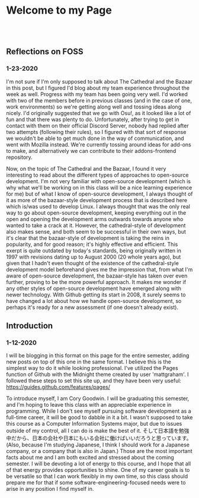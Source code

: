 # Welcome to my Page
<br>
<br>

## Reflections on FOSS

### 1-23-2020

I'm not sure if I'm only supposed to talk about The Cathedral and the Bazaar in this post, but I figured I'd blog about my team experience throughout the week as well. Progress with my team has been going very well. I'd worked with two of the members before in previous classes (and in the case of one, work environments) so we're getting along well and tossing ideas along nicely. I'd originally suggested that we go with Osu!, as it looked like a lot of fun and that there was plenty to do. Unfortunately, after trying to get in contact with them on their official Discord Server, nobody had replied after two attempts (following their rules), so I figured with that sort of response we wouldn't be able to get much done in the way of communication, and went with Mozilla instead. We're currently tossing around ideas for add-ons to make, and alternatively we can contribute to their addons-frontend repository.

Now, on the topic of The Cathedral and the Bazaar, I found it very interesting to read about the different types of approaches to open-source development. I'm not very familiar with open-source development (which is why what we'll be working on in this class will be a nice learning experience for me) but of what I know of open-source development, I always thought of it as more of the bazaar-style development process that is described here which is/was used to develop Linux. I always thought that was the only real way to go about open-source development, keeping everything out in the open and opening the development arms outwards towards anyone who wanted to take a crack at it. However, the cathedral-style of development also makes sense, and both seem to be successful in their own ways, but it's clear that the bazaar-style of development is taking the reins in popularity, and for good reason; it's highly effective and efficient. This exerpt is quite outdated by today's standards, being originally written in 1997 with revisions dating up to August 2000 (20 whole years ago), but given that I hadn't even thought of the existence of the cathedral-style development model beforehand gives me the impression that, from what I'm aware of open-source development, the bazaar-style has taken over even further, proving to be the more powerful approach. It makes me wonder if any other styles of open-source development have emerged along with newer technology. With Github getting its start in 2008, it surely seems to have changed a lot about how we handle open-source development, so perhaps it's ready for a new assessment (if one doesn't already exist).


## Introduction

### 1-12-2020

I will be blogging in this format on this page for the entire semester, adding new posts on top of this one in the same format. I believe this is the simplest way to do it while looking professional. I've utilized the Pages function of Github with the Midnight theme created by user 'mattgraham'. I followed these steps to set this site up, and they have been very useful: <a href='https://guides.github.com/features/pages/'>https://guides.github.com/features/pages/</a>

To introduce myself, I am Cory Goodwin. I will be graduating this semester, and I'm hoping to leave this class with an appreciable experience in programming. While I don't see myself pursuing software development as a full-time career, it will be good to dabble in it a bit. I wasn't supposed to take this course as a Computer Information Systems major, but due to issues outside of my control, all I can do is make the best of it. そして日本語を勉強中だから、日本の会社や日本にもいる会社に働けばいいだろうと思っています。 (Also, because I'm studying Japanese, I think I should work for a Japanese company, or a company that is also in Japan.) Those are the most important facts about me and I am both excited and stressed about the coming semester. I will be devoting a lot of energy to this course, and I hope that all of that energy provides opportunities to shine. One of my career goals is to be versatile so that I can work flexibly in my own time, so this class should prepare me for that if some software-engineering-focused needs were to arise in any position I find myself in.
